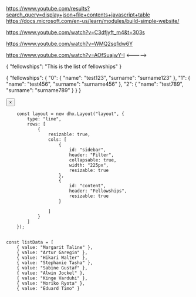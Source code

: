 https://www.youtube.com/results?search_query=display+json+file+contents+javascript+table
https://docs.microsoft.com/en-us/learn/modules/build-simple-website/

https://www.youtube.com/watch?v=C3dfjyft_m4&t=303s

https://www.youtube.com/watch?v=WMQ2sq1dw6Y

https://www.youtube.com/watch?v=AOfSuajwY-I <----->

{
    "fellowships": "This is the list of fellowships"
}

{
    "fellowships": {
      "0": {
        "name": "test123",
        "surname": "surname123"
      },
      "1": {
        "name": "test456",
        "surname": "surname456"
      },
      "2": {
        "name": "test789",
        "surname": "surname789"
      }
    }
}

  <button class="closebtn" onclick="closeNav()">×</button>  

  		const layout = new dhx.Layout("layout", {
			type: "line",
			rows: [
				{
					resizable: true,
					cols: [
						{
							id: "sidebar",
							header: "Filter",
							collapsable: true,
							width: "225px",
							resizable: true
						},
						{
							id: "content",
							header: "Fellowships",
							resizable: true
						}

					]
				}
			]
		});


    const listData = [
        { value: "Margarit Taline" },
        { value: "Artur Garegin" },
        { value: "Hikari Walter" },
        { value: "Stephanie Tasha" },
        { value: "Sabine Gustaf" },
        { value: "Alwin Jockel" },
        { value: "Kinge Varduhi" },
        { value: "Moriko Ryota" },
        { value: "Eduard Timo" }